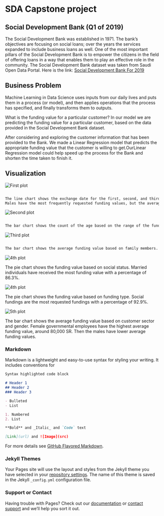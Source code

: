 # SDA Capstone project

## Social Development Bank (Q1 of 2019)

The Social Development Bank was established in 1971. The bank’s objectives are focusing on social loans; over the years the services expanded to include business loans as well. One of the most important pillars of the Social Development Bank is to empower the citizens in the field of offering loans in a way that enables them to play an effective role in the community. The Social Development Bank dataset was taken from Saudi Open Data Portal. Here is the link: 
[Social Development Bank For 2019](https://data.gov.sa/Data/en/dataset/bank-loans-fo-2019/resource/e6d504c9-4aab-4e9b-b1e4-8cf38aba911f)

## Business Problem

Machine Learning in Data Science uses inputs from our daily lives and puts them in a process (or model), and then applies operations that the process has specified, and finally transforms them to outputs.

What is the funding value for a particular customer?
In our model we are predicting the funding value for a particular customer, based on the data provided in the Social Development Bank dataset.

After considering and exploring the customer information that has been provided to the Bank. We made a Linear Regression model that predicts the appropriate funding value that the customer is willing to get.OurLinear Regression model could help speed up the process for the Bank and shorten the time taken to finish it.

## Visualization

![First plot](https://github.com/reemas3oud/capstone_project/blob/main/plot2.png)

```markdown

The line chart shows the exchange date for the first, second, and third months. As we see from the line chart, we noticed that females have higher funding value than male, but the bar chart shows the opposite!
Males have the most frequently requested funding values, but the average of the funding values by females was much higher.
```

![Second plot](https://github.com/reemas3oud/capstone_project/blob/main/plot3.png)
```markdown

The bar chart shows the count of the age based on the range of the funding value. People with an age of greater than or equal to 30 have requested more than 66,000 SR, and they are the highest group of people who have requested loans
```

![Third plot](https://github.com/reemas3oud/capstone_project/blob/main/plot4.png)
```markdown

The bar chart shows the average funding value based on family members. Families with less than 2 members have the highest average funding value, around 175,000 SR. Other families have the average between 50,000 SR and 75,000 SR.
```
![4th plot](https://github.com/reemas3oud/capstone_project/blob/main/plot5.png)

The pie chart shows the funding value based on social status. Married individuals have received the most funding value with a percentage of 86.3%.

![4th plot](https://github.com/reemas3oud/capstone_project/blob/main/plot6.png)

The pie chart shows the funding value based on funding type. Social fundings are the most requested fundings  with a percentage of 92.9%.

![5th plot](https://github.com/reemas3oud/capstone_project/blob/main/plot7.png)

The bar chart shows the average funding value based on customer sector and gender. Female governmental employees  have the highest average funding value, around 80,000 SR. Then the males   have lower  average funding values.

### Markdown

Markdown is a lightweight and easy-to-use syntax for styling your writing. It includes conventions for

```markdown
Syntax highlighted code block

# Header 1
## Header 2
### Header 3

- Bulleted
- List

1. Numbered
2. List

**Bold** and _Italic_ and `Code` text

[Link](url) and ![Image](src)
```

For more details see [GitHub Flavored Markdown](https://guides.github.com/features/mastering-markdown/).

### Jekyll Themes

Your Pages site will use the layout and styles from the Jekyll theme you have selected in your [repository settings](https://github.com/reemas3oud/capstone_project/settings/pages). The name of this theme is saved in the Jekyll `_config.yml` configuration file.

### Support or Contact

Having trouble with Pages? Check out our [documentation](https://docs.github.com/categories/github-pages-basics/) or [contact support](https://support.github.com/contact) and we’ll help you sort it out.
